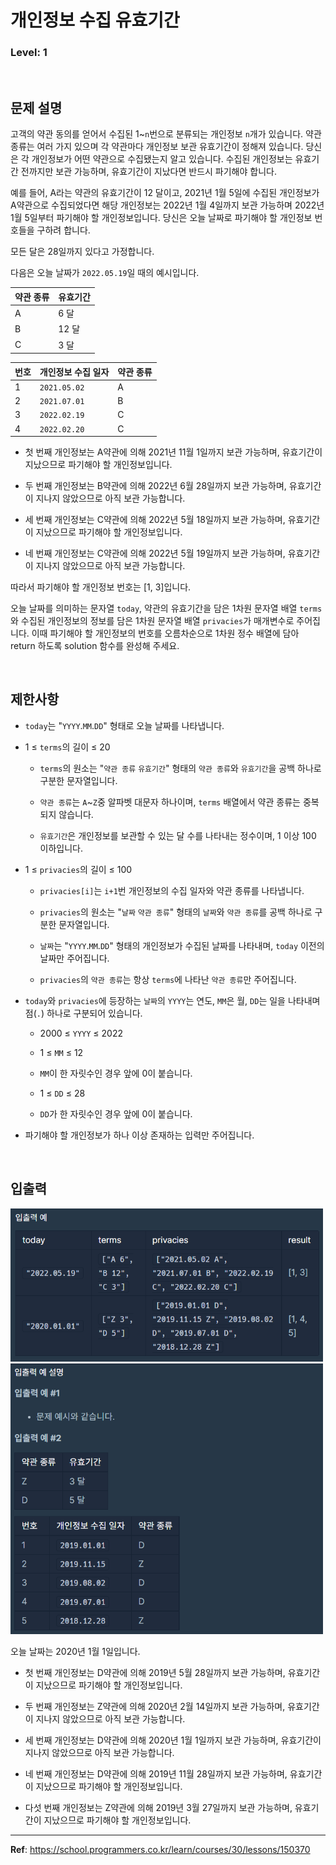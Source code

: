 # 개인정보 수집 유효기간

### Level: 1

<br>

## 문제 설명

고객의 약관 동의를 얻어서 수집된 1~`n`번으로 분류되는 개인정보 `n`개가 있습니다. 약관 종류는 여러 가지 있으며 각 약관마다 개인정보 보관 유효기간이 정해져 있습니다. 당신은 각 개인정보가 어떤 약관으로 수집됐는지 알고 있습니다. 수집된 개인정보는 유효기간 전까지만 보관 가능하며, 유효기간이 지났다면 반드시 파기해야 합니다.

예를 들어, A라는 약관의 유효기간이 12 달이고, 2021년 1월 5일에 수집된 개인정보가 A약관으로 수집되었다면 해당 개인정보는 2022년 1월 4일까지 보관 가능하며 2022년 1월 5일부터 파기해야 할 개인정보입니다.
당신은 오늘 날짜로 파기해야 할 개인정보 번호들을 구하려 합니다.

모든 달은 28일까지 있다고 가정합니다.

다음은 오늘 날짜가 `2022.05.19`일 때의 예시입니다.

| 약관 종류 | 유효기간 |
| -------- | ------- |
| A        | 6 달    |
| B        | 12 달   |
| C        | 3 달    |

| 번호 | 개인정보 수집 일자 | 약관 종류 |
| --- | ----------------- | -------- |
| 1   | `2021.05.02`      | A        |
| 2   | `2021.07.01`      | B        |
| 3   | `2022.02.19`      | C        |
| 4   | `2022.02.20`      | C        |

- 첫 번째 개인정보는 A약관에 의해 2021년 11월 1일까지 보관 가능하며, 유효기간이 지났으므로 파기해야 할 개인정보입니다.

- 두 번째 개인정보는 B약관에 의해 2022년 6월 28일까지 보관 가능하며, 유효기간이 지나지 않았으므로 아직 보관 가능합니다.

- 세 번째 개인정보는 C약관에 의해 2022년 5월 18일까지 보관 가능하며, 유효기간이 지났으므로 파기해야 할 개인정보입니다.

- 네 번째 개인정보는 C약관에 의해 2022년 5월 19일까지 보관 가능하며, 유효기간이 지나지 않았으므로 아직 보관 가능합니다.

따라서 파기해야 할 개인정보 번호는 [1, 3]입니다.

오늘 날짜를 의미하는 문자열 `today`, 약관의 유효기간을 담은 1차원 문자열 배열 `terms`와 수집된 개인정보의 정보를 담은 1차원 문자열 배열 `privacies`가 매개변수로 주어집니다. 이때 파기해야 할 개인정보의 번호를 오름차순으로 1차원 정수 배열에 담아 return 하도록 solution 함수를 완성해 주세요.

<br>

## 제한사항

- `today`는 "`YYYY`.`MM`.`DD`" 형태로 오늘 날짜를 나타냅니다.

- 1 ≤ `terms`의 길이 ≤ 20
  - `terms`의 원소는 "`약관 종류` `유효기간`" 형태의 `약관 종류`와 `유효기간`을 공백 하나로 구분한 문자열입니다.

  - `약관 종류`는 `A`~`Z`중 알파벳 대문자 하나이며, `terms` 배열에서 약관 종류는 중복되지 않습니다.

  - `유효기간`은 개인정보를 보관할 수 있는 달 수를 나타내는 정수이며, 1 이상 100 이하입니다.

- 1 ≤ `privacies`의 길이 ≤ 100
  - `privacies[i]`는 `i+1`번 개인정보의 수집 일자와 약관 종류를 나타냅니다.
  - `privacies`의 원소는 "`날짜` `약관 종류`" 형태의 `날짜`와 `약관 종류`를 공백 하나로 구분한 문자열입니다.

  - `날짜`는 "`YYYY`.`MM`.`DD`" 형태의 개인정보가 수집된 날짜를 나타내며, `today` 이전의 날짜만 주어집니다.

  - `privacies`의 `약관 종류`는 항상 `terms`에 나타난 `약관 종류`만 주어집니다.

- `today`와 `privacies`에 등장하는 `날짜`의 `YYYY`는 연도, `MM`은 월, `DD`는 일을 나타내며 점(`.`) 하나로 구분되어 있습니다.
  - 2000 ≤ `YYYY` ≤ 2022

  - 1 ≤ `MM` ≤ 12
  - `MM`이 한 자릿수인 경우 앞에 0이 붙습니다.
  - 1 ≤ `DD` ≤ 28
  - `DD`가 한 자릿수인 경우 앞에 0이 붙습니다.

- 파기해야 할 개인정보가 하나 이상 존재하는 입력만 주어집니다.

<br>

## 입출력

<img src="./exam_1.png" style="width: 500px" alt="exam_1">

<img src="./exam_2.png" style="width: 500px" alt="exam_2">

오늘 날짜는 2020년 1월 1일입니다.

- 첫 번째 개인정보는 D약관에 의해 2019년 5월 28일까지 보관 가능하며, 유효기간이 지났으므로 파기해야 할 개인정보입니다.

- 두 번째 개인정보는 Z약관에 의해 2020년 2월 14일까지 보관 가능하며, 유효기간이 지나지 않았으므로 아직 보관 가능합니다.

- 세 번째 개인정보는 D약관에 의해 2020년 1월 1일까지 보관 가능하며, 유효기간이 지나지 않았으므로 아직 보관 가능합니다.

- 네 번째 개인정보는 D약관에 의해 2019년 11월 28일까지 보관 가능하며, 유효기간이 지났으므로 파기해야 할 개인정보입니다.

- 다섯 번째 개인정보는 Z약관에 의해 2019년 3월 27일까지 보관 가능하며, 유효기간이 지났으므로 파기해야 할 개인정보입니다.

---

**Ref**: https://school.programmers.co.kr/learn/courses/30/lessons/150370
